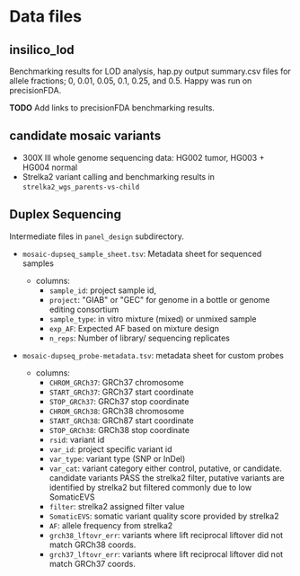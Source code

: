 # Data files
<!-- File use description
- primary analysis output used in secondary analysis
- mature datasets released with publication should have accompanying README files and data descriptor files as appropraite.
- Use subfolders for multifile datasets when appropriate and it facilitates documentation
-->

## insilico_lod
Benchmarking results for LOD analysis, hap.py output summary.csv files for allele fractions; 0, 0.01, 0.05, 0.1, 0.25, and 0.5. 
Happy was run on precisionFDA. 

__TODO__ Add links to precisionFDA benchmarking results.

## candidate mosaic variants
- 300X Ill whole genome sequencing data: HG002 tumor, HG003 + HG004 normal  
- Strelka2 variant calling and benchmarking results in `strelka2_wgs_parents-vs-child`

## Duplex Sequencing 
Intermediate files in `panel_design` subdirectory.

- `mosaic-dupseq_sample_sheet.tsv`: Metadata sheet for sequenced samples
    - columns: 
        - `sample_id`: project sample id,
        - `project`: "GIAB" or "GEC" for genome in a bottle or genome editing consortium
        - `sample_type`: in vitro mixture (mixed) or unmixed sample
        - `exp_AF`: Expected AF based on mixture design
        - `n_reps`: Number of library/ sequencing replicates

- `mosaic-dupseq_probe-metadata.tsv`: metadata sheet for custom probes
    - columns:
        - `CHROM_GRCh37`: GRCh37 chromosome
        - `START_GRCh37`: GRCh37 start coordinate
        - `STOP_GRCh37`: GRCh37 stop coordinate
    	- `CHROM_GRCh38`: GRCh38 chromosome
    	- `START_GRCh38`: GRCh87 start coordinate
    	- `STOP_GRCh38`: GRCh38 stop coordinate
    	- `rsid`: variant id
    	- `var_id`: project specific variant id
    	- `var_type`: variant type (SNP or InDel)
    	- `var_cat`: variant category either control, putative, or candidate. candidate variants PASS the strelka2 filter, putative variants are identified by strelka2 but filtered commonly due to low SomaticEVS
    	- `filter`: strelka2 assigned filter value
    	- `SomaticEVS`: somatic variant quality score provided by strelka2
    	- `AF`: allele frequency from strelka2
    	- `grch38_lftovr_err`: variants where lift reciprocal liftover did not match GRCh38 coords.
    	- `grch37_lftovr_err`: variants where lift reciprocal liftover did not match GRCh37 coords.
